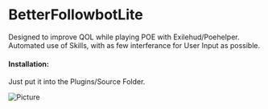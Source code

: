 # BetterFollowbotLite

Designed to improve QOL while playing POE with Exilehud/Poehelper.  
Automated use of Skills, with as few interferance for User Input as possible.  
  
#### Installation:  
Just put it into the Plugins/Source Folder.

![Picture](https://i.imgur.com/ZF434hx.png)
